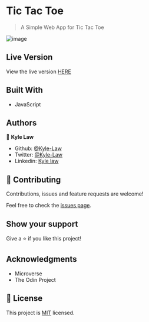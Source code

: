 # Tic Tac Toe

> A Simple Web App for Tic Tac Toe

![image](https://user-images.githubusercontent.com/55923773/90041331-bcc2b380-dcfb-11ea-9c75-3ad6726b456c.png)

## Live Version

View the live version [HERE](https://rawcdn.githack.com/Kyle-Law/Tic-Tac-Toe/16510a72e390167b62c726b87d5644a405099d5b/index.html)

## Built With

- JavaScript

## Authors

👤 **Kyle Law**

- Github: [@Kyle-Law](https://github.com/Kyle-Law)
- Twitter: [@Kyle-Law](https://twitter.com/ZhunKhing)
- Linkedin: [Kyle law](https://www.linkedin.com/in/kyle-lawzhunkhing/)

## 🤝 Contributing

Contributions, issues and feature requests are welcome!

Feel free to check the [issues page](https://github.com/Kyle-Law/micro-reddit/issues?q=is%3Aissue+is%3Aopen+sort%3Aupdated-desc).

## Show your support

Give a ⭐️ if you like this project!

## Acknowledgments

- Microverse
- The Odin Project

## 📝 License

This project is [MIT](LICENSE) licensed.
